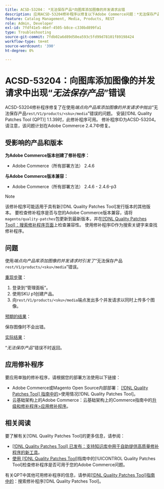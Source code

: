 ```yaml
---
title: ACSD-53204： *无法保存产品*向图库添加图像的并发请求出错
description: 应用ACSD-53204修补程序以修复以下Adobe Commerce问题：*无法保存产品*在使用rest/V1/products/&amp；lt；sku&amp；gt；/media端点向产品库添加图像的并发请求时会引发错误。
feature: Catalog Management, Media, Products, REST
role: Admin, Developer
exl-id: 7fdf41e5-46ef-4505-b8ce-c330bd899fa1
type: Troubleshooting
source-git-commit: 7fdb02a6d89d50ea593c5fd99d78101f89198424
workflow-type: tm+mt
source-wordcount: '390'
ht-degree: 0%

---
```


# ACSD-53204：向图库添加图像的并发请求中出现“*无法保存产品*”错误

ACSD-53204修补程序修复了在使用&#x200B;*端点向产品库添加图像的并发请求中抛出“*&#x200B;无法保存产品`rest/V1/products/<sku>/media`”错误的问题。 安装[!DNL Quality Patches Tool (QPT)] 1.1.39时，此修补程序可用。 修补程序ID为ACSD-53204。 请注意，该问题计划在Adobe Commerce 2.4.7中修复。

## 受影响的产品和版本

**为Adobe Commerce版本创建了修补程序：**

* Adobe Commerce（所有部署方法） 2.4.6

**与Adobe Commerce版本兼容：**

* Adobe Commerce（所有部署方法） 2.4.6 - 2.4.6-p3

>[!NOTE]
>
>该修补程序可能适用于具有新[!DNL Quality Patches Tool]发行版本的其他版本。 要检查修补程序是否与您的Adobe Commerce版本兼容，请将`magento/quality-patches`包更新到最新版本，并在[[!DNL Quality Patches Tool]：搜索修补程序页面](https://experienceleague.adobe.com/tools/commerce-quality-patches/index.html)上检查兼容性。 使用修补程序ID作为搜索关键字来查找修补程序。

## 问题

使用&#x200B;*端点向产品库添加图像的并发请求时引发了“*&#x200B;无法保存产品`rest/V1/products/<sku>/media`”错误。

<u>重现步骤</u>：

1. 登录到“管理面板”。
1. 使用SKU p1创建产品。
1. 向`rest/V1/products/<sku>/media`端点发出多个并发请求以同时上传多个图像。

<u>预期的结果</u>：

保存图像时不会出错。

<u>实际结果</u>：

“*无法保存产品*”错误不时返回。

## 应用修补程序

要应用单独的修补程序，请根据您的部署方法使用以下链接：

* Adobe Commerce或Magento Open Source内部部署： [[!DNL Quality Patches Tool] 指南中的](/help/tools/quality-patches-tool/usage.md)>使用情况[!DNL Quality Patches Tool]。
* 云基础架构上的Adobe Commerce：云基础架构上的Commerce指南中的[升级和修补程序>应用修补程序](https://experienceleague.adobe.com/docs/commerce-cloud-service/user-guide/develop/upgrade/apply-patches.html)。

## 相关阅读

要了解有关[!DNL Quality Patches Tool]的更多信息，请参阅：

* [[!DNL Quality Patches Tool] 已发布：支持知识库中用于自助提供高质量修补程序的新工具](https://experienceleague.adobe.com/en/docs/commerce-operations/tools/quality-patches-tool/quality-patches-tool-to-self-serve-quality-patches)。
* [使用 [!DNL Quality Patches Tool]](/help/tools/quality-patches-tool/patches-available-in-qpt/check-patch-for-magento-issue-with-magento-quality-patches.md)指南中的[!UICONTROL Quality Patches Tool]检查修补程序是否可用于您的Adobe Commerce问题。


有关QPT中其他可用修补程序的信息，请参阅[[!DNL Quality Patches Tool]指南中的](https://experienceleague.adobe.com/tools/commerce-quality-patches/index.html)：搜索修补程序[!DNL Quality Patches Tool]。
